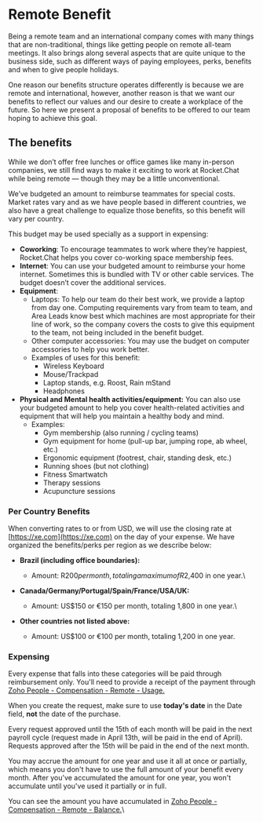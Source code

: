 # Remote Benefit

Being a remote team and an international company comes with many things that are non-traditional, things like getting people on remote all-team meetings. It also brings along several aspects that are quite unique to the business side, such as different ways of paying employees, perks, benefits and when to give people holidays.&#x20;

One reason our benefits structure operates differently is because we are remote and international, however, another reason is that we want our benefits to reflect our values and our desire to create a workplace of the future. So here we present a proposal of benefits to be offered to our team hoping to achieve this goal.

## The benefits

While we don’t offer free lunches or office games like many in-person companies, we still find ways to make it exciting to work at Rocket.Chat while being remote — though they may be a little unconventional.

We’ve budgeted an amount to reimburse teammates for special costs. Market rates vary and as we have people based in different countries, we also have a great challenge to equalize those benefits, so this benefit will vary per country.

&#x20;This budget may be used specially as a support in expensing:

* **Coworking**: To encourage teammates to work where they’re happiest, Rocket.Chat helps you cover co-working space membership fees.
* **Internet**: You can use your budgeted amount to reimburse your home internet. Sometimes this is bundled with TV or other cable services. The budget doesn’t cover the additional services.
* **Equipment**:&#x20;
  * Laptops: To help our team do their best work, we provide a laptop from day one. Computing requirements vary from team to team, and Area Leads know best which machines are most appropriate for their line of work, so the company covers the costs to give this equipment to the team, not being included in the benefit budget.
  * Other computer accessories: You may use the budget on computer accessories to help you work better.
  * Examples of uses for this benefit:
    * Wireless Keyboard
    * Mouse/Trackpad
    * Laptop stands, e.g. Roost, Rain mStand
    * Headphones
* **Physical and Mental health activities/equipment:** You can also use your budgeted amount to help you cover health-related activities and equipment that will help you maintain a healthy body and mind.
  * Examples:&#x20;
    * Gym membership (also running / cycling teams)
    * Gym equipment for home (pull-up bar, jumping rope, ab wheel, etc.)
    * Ergonomic equipment (footrest, chair, standing desk, etc.)
    * Running shoes (but not clothing)
    * Fitness Smartwatch
    * Therapy sessions
    * Acupuncture sessions

### Per Country Benefits

When converting rates to or from USD, we will use the closing rate at [https://xe.com](https://xe.com) on the day of your expense. We have organized the benefits/perks per region as we describe below:

* **Brazil (including office boundaries):**
  * Amount: R$200 per month, totaling a maximum of R$2,400 in one year.\

* **Canada/Germany/Portugal/Spain/France/USA/UK:**
  * Amount: US$150 or €150 per month, totaling 1,800 in one year.\

* **Other countries not listed above:**
  * Amount: US$100 or €100 per month, totaling 1,200 in one year.

### Expensing

Every expense that falls into these categories will be paid through reimbursement only. You'll need to provide a receipt of the payment through [Zoho People - Compensation - Remote - Usage.](https://people.zoho.com/rocketchat/zp#compensation/form/listview-formId:524549000001060069/viewId:524549000001060071)&#x20;

When you create the request, make sure to use **today's date** in the Date field, **not** the date of the purchase.

Every request approved until the 15th of each month will be paid in the next payroll cycle (request made in April 13th, will be paid in the end of April). Requests approved after the 15th will be paid in the end of the next month.

You may accrue the amount for one year and use it all at once or partially, which means you don't have to use the full amount of your benefit every month. After you've accumulated the amount for one year, you won't accumulate until you've used it partially or in full.&#x20;

You can see the amount you have accumulated in [Zoho People - Compensation - Remote - Balance.](https://people.zoho.com/rocketchat/zp#compensation/form/listview-formId:524549000000841009/viewId:524549000000841011)\


